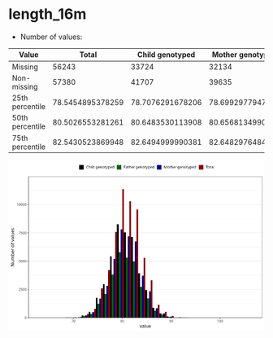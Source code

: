 # length_16m
- Number of values:

| Value | Total | Child genotyped | Mother genotyped | Father genotyped |
| ----- | ----- | --------------- | ---------------- | ---------------- |
| Missing | 56243 | 33724 | 32134 | 21024 |
| Non-missing | 57380 | 41707 | 39635 | 29194 |
| 25th percentile | 78.5454895378259 | 78.7076291678206 | 78.6992977947136 | 78.7075506593331 |
| 50th percentile | 80.5026553281261 | 80.6483530113908 | 80.6568134990648 | 80.6303235290979 |
| 75th percentile | 82.5430523869948 | 82.6494999990381 | 82.6482976484977 | 82.6053164582963 |



![](length_16m_n.png)



